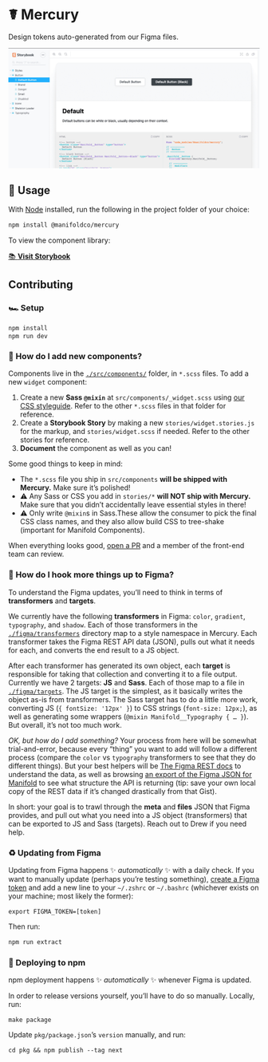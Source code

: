 # ☤ Mercury

Design tokens auto-generated from our Figma files.

[![Screenshot of Mercury](./.github/mercury.png)][storybook]

## 💽 Usage

With [Node][node] installed, run the following in the project folder of your choice:

```bash
npm install @manifoldco/mercury
```

To view the component library:

[📚 **Visit Storybook**][storybook]

## Contributing

### 🏎️ Setup

```
npm install
npm run dev
```

### 🗿 How do I add new components?

Components live in the [`./src/components/`][local-components] folder, in `*.scss` files. To add a
new `widget` component:

1. Create a new **Sass `@mixin`** at `src/components/_widget.scss` using [our CSS
   styleguide][manifold-css]. Refer to the other `*.scss` files in that folder for reference.
1. Create a **Storybook Story** by making a new `stories/widget.stories.js` for the markup, and
   `stories/widget.scss` if needed. Refer to the other stories for reference.
1. **Document** the component as well as you can!

Some good things to keep in mind:

- The `*.scss` file you ship in `src/components` **will be shipped with Mercury.** Make sure it’s
  polished!
- ⚠️ Any Sass or CSS you add in `stories/*` **will NOT ship with Mercury.** Make sure that you
  didn’t accidentally leave essential styles in there!
- ⚠️ Only write `@mixin`s in Sass.These allow the consumer to pick the final CSS class names, and
  they also allow build CSS to tree-shake (important for Manifold Components).

When everything looks good, [open a PR](./pulls) and a member of the front-end team can review.

### 🚠 How do I hook more things up to Figma?

To understand the Figma updates, you’ll need to think in terms of **transformers** and **targets**.

We currently have the following **transformers** in Figma: `color`, `gradient`, `typography`, and
`shadow`. Each of those transformers in the [`./figma/transformers`][local-transformers] directory
map to a style namespace in Mercury. Each transformer takes the Figma REST API data (JSON), pulls
out what it needs for each, and converts the end result to a JS object.

After each transformer has generated its own object, each **target** is responsible for taking that
collection and converting it to a file output. Currently we have 2 targets: **JS** and **Sass**.
Each of those map to a file in [`./figma/targets`][local-targets]. The JS target is the simplest, as
it basically writes the object as-is from transformers. The Sass target has to do a little more
work, converting JS (`{ fontSize: '12px' }`) to CSS strings (`font-size: 12px;`), as well as
generating some wrappers (`@mixin Manifold__Typography { … }`). But overall, it’s not too much work.

_OK, but how do I add something?_ Your process from here will be somewhat trial-and-error, because
every “thing” you want to add will follow a different process (compare the `color` vs `typography`
transformers to see that they do different things). But your best helpers will be [The Figma REST
docs][figma-docs] to understand the data, as well as browsing [an export of the Figma JSON for
Manifold][figma-gist] to see what structure the API is returning (tip: save your own local copy of
the REST data if it’s changed drastically from that Gist).

In short: your goal is to trawl through the **meta** and **files** JSON that Figma provides, and
pull out what you need into a JS object (transformers) that can be exported to JS and Sass
(targets). Reach out to Drew if you need help.

### ♻️ Updating from Figma

Updating from Figma happens ✨ _automatically_ ✨ with a daily check. If you want to manually update
(perhaps you’re testing something), [create a Figma token][figma-docs-tokens] and add a new line to
your `~/.zshrc` or `~/.bashrc` (whichever exists on your machine; most likely the former):

```
export FIGMA_TOKEN=[token]
```

Then run:

```bash
npm run extract
```

### 🚀 Deploying to npm

npm deployment happens ✨ _automatically_ ✨ whenever Figma is updated.

In order to release versions yourself, you’ll have to do so manually. Locally, run:

```
make package
```

Update `pkg/package.json`’s `version` manually, and run:

```
cd pkg && npm publish --tag next
```

[figma-docs]: https://www.figma.com/developers/api
[figma-docs-tokens]: https://www.figma.com/developers/api#access-tokens
[figma-gist]: https://gist.github.com/dangodev/881ef0e9bc426579caba44d0c680ae7a
[local-components]: ./src/components
[local-icons]: ./src/icons
[local-releases]: ./releases
[local-scss]: ./src
[local-targets]: ./figma/targets
[local-transformers]: ./figma/transformers
[manifold-css]: https://app.gitbook.com/@manifold/s/engineering/codebases/ui/css-styleguide/
[node]: https://nodejs.org
[raw-loader]: https://github.com/webpack-contrib/raw-loader
[sass-modules]: https://sass-lang.com/blog/the-module-system-is-launched
[storybook]: https://mercury.manifold.now.sh
